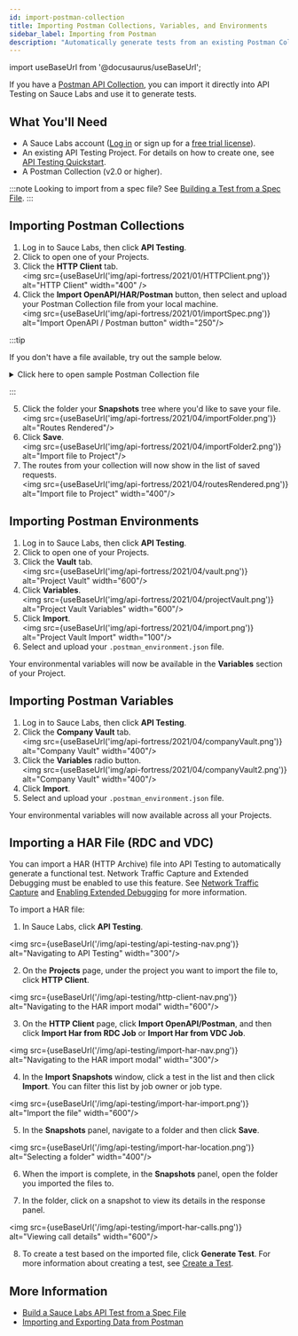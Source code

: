 ```yaml
---
id: import-postman-collection
title: Importing Postman Collections, Variables, and Environments
sidebar_label: Importing from Postman
description: "Automatically generate tests from an existing Postman Collection."
---
```


import useBaseUrl from '@docusaurus/useBaseUrl';

If you have a [Postman API Collection](https://www.postman.com/collection/), you can import it directly into API Testing on Sauce Labs and use it to generate tests.


## What You'll Need

* A Sauce Labs account ([Log in](https://accounts.saucelabs.com/am/XUI/#login/) or sign up for a [free trial license](https://saucelabs.com/sign-up)).
* An existing API Testing Project. For details on how to create one, see [API Testing Quickstart](/api-testing/quickstart/).
* A Postman Collection (v2.0 or higher).

:::note
Looking to import from a spec file? See [Building a Test from a Spec File](/api-testing/build-from-spec/).
:::

## Importing Postman Collections

1. Log in to Sauce Labs, then click **API Testing**.
2. Click to open one of your Projects.
3. Click the __HTTP Client__ tab.<br/><img src={useBaseUrl('img/api-fortress/2021/01/HTTPClient.png')} alt="HTTP Client" width="400" />
4. Click the **Import OpenAPI/HAR/Postman** button, then select and upload your Postman Collection file from your local machine.<br/><img src={useBaseUrl('img/api-fortress/2021/01/importSpec.png')} alt="Import OpenAPI / Postman button" width="250"/>

:::tip

If you don't have a file available, try out the sample below.
<details><summary>Click here to open sample Postman Collection file</summary>Copy the text below, paste text into a text editor, then save that as a .json file.<br/><br/>

```json title="demo_postman_collection.json"
{
  "info": {
    "_postman_id": "901ae894-37d4-45c1-b1bc-bd6b31762bfe",
    "name": "demoapif",
    "description": "Call to the APIF demo API All Products Get.",
    "schema": "https://schema.getpostman.com/json/collection/v2.1.0/collection.json"
  },
  "item": [
    {
      "name": "product",
      "item": [
        {
          "name": "List All Products",
          "request": {
            "auth": {
              "type": "oauth2",
              "oauth2": [
                {
                  "key": "addTokenTo",
                  "value": "header",
                  "type": "string"
                }
              ]
            },
            "method": "GET",
            "header": [
              {
                "key": "Accept",
                "value": "application/json"
              },
              {
                "key": "key",
                "value": "ABC123",
                "type": "text"
              }
            ],
            "url": {
              "raw": "http://demoapi.apifortress.com/api/retail/product",
              "protocol": "http",
              "host": [
                "demoapi",
                "apifortress",
                "com"
              ],
              "path": [
                "api",
                "retail",
                "product"
              ]
            }
          },
          "response": []
        }
      ],
      "description": "Folder for product"
    }
  ]
}
```
</details>

:::

5. Click the folder your **Snapshots** tree where you'd like to save your file.<br/><img src={useBaseUrl('img/api-fortress/2021/04/importFolder.png')} alt="Routes Rendered"/>
6. Click **Save**.<br/><img src={useBaseUrl('img/api-fortress/2021/04/importFolder2.png')} alt="Import file to Project"/>
7. The routes from your collection will now show in the list of saved requests.<br/><img src={useBaseUrl('img/api-fortress/2021/04/routesRendered.png')} alt="Import file to Project" width="400"/>


## Importing Postman Environments

1. Log in to Sauce Labs, then click **API Testing**.
1. Click to open one of your Projects.
1. Click the __Vault__ tab.<br/><img src={useBaseUrl('img/api-fortress/2021/04/vault.png')} alt="Project Vault" width="600"/>
1. Click **Variables**.<br/><img src={useBaseUrl('img/api-fortress/2021/04/projectVault.png')} alt="Project Vault Variables" width="600"/>
1. Click **Import**.<br/><img src={useBaseUrl('img/api-fortress/2021/04/import.png')} alt="Project Vault Import" width="100"/>
1. Select and upload your `.postman_environment.json` file.

Your environmental variables will now be available in the __Variables__ section of your Project.


## Importing Postman Variables

1. Log in to Sauce Labs, then click **API Testing**.
1. Click the __Company Vault__ tab.<br/><img src={useBaseUrl('img/api-fortress/2021/04/companyVault.png')} alt="Company Vault" width="400"/>
1. Click the **Variables** radio button.<br/><img src={useBaseUrl('img/api-fortress/2021/04/companyVault2.png')} alt="Company Vault" width="400"/>
1. Click **Import**.
1. Select and upload your `.postman_environment.json` file.

Your environmental variables will now available across all your Projects.

## Importing a HAR File (RDC and VDC)

You can import a HAR (HTTP Archive) file into API Testing to automatically generate a functional test. Network Traffic Capture and Extended Debugging must be enabled to use this feature. See [Network Traffic Capture](/mobile-apps/features/network-capture) and [Enabling Extended Debugging](/insights/debug#enabling-extended-debugging) for more information.

To import a HAR file:

1. In Sauce Labs, click **API Testing**.

  <img src={useBaseUrl('/img/api-testing/api-testing-nav.png')} alt="Navigating to API Testing" width="300"/>

2. On the **Projects** page, under the project you want to import the file to, click **HTTP Client**.

  <img src={useBaseUrl('/img/api-testing/http-client-nav.png')} alt="Navigating to the HAR import modal" width="600"/>

3. On the **HTTP Client** page, click **Import OpenAPI/Postman**, and then click **Import Har from RDC Job** or **Import Har from VDC Job**.

  <img src={useBaseUrl('/img/api-testing/import-har-nav.png')} alt="Navigating to the HAR import modal" width="300"/>

4. In the **Import Snapshots** window, click a test in the list and then click **Import**. You can filter this list by job owner or job type.

  <img src={useBaseUrl('/img/api-testing/import-har-import.png')} alt="Import the file" width="600"/>

5. In the **Snapshots** panel, navigate to a folder and then click **Save**.

  <img src={useBaseUrl('/img/api-testing/import-har-location.png')} alt="Selecting a folder" width="400"/>

6. When the import is complete, in the **Snapshots** panel, open the folder you imported the files to.

7. In the folder, click on a snapshot to view its details in the response panel.

  <img src={useBaseUrl('/img/api-testing/import-har-calls.png')} alt="Viewing call details" width="600"/>

8. To create a test based on the imported file, click **Generate Test**. For more information about creating a test, see [Create a Test](/api-testing/composer#create-a-test).

## More Information

* [Build a Sauce Labs API Test from a Spec File](/api-testing/build-from-spec)
* [Importing and Exporting Data from Postman](https://learning.postman.com/docs/getting-started/importing-and-exporting-data/#exporting-postman-data)
